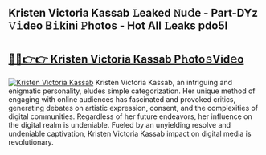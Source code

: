 ## Kristen Victoria Kassab 𝙻eaked 𝙽u𝚍e - Part-DYz 𝚅𝚒deo B𝚒kini 𝙿hotos - Hot All 𝙻eaks pdo5I

# <h2><a href="http://ld3mdv.urlbe.top/?page=Kristen+Victoria+Kassab">🔗🔗👉👉 Kristen Victoria Kassab P𝚑oto𝚜Vid𝚎o</a></h2>

[![Kristen Victoria Kassab](https://i.imgur.com/eBuTRDB.gif)](http://ld3mdv.urlbe.top/?page=Kristen+Victoria+Kassab)
Kristen Victoria Kassab, an intriguing and enigmatic personality, eludes simple categorization. Her unique method of engaging with online audiences has fascinated and provoked critics, generating debates on artistic expression, consent, and the complexities of digital communities. Regardless of her future endeavors, her influence on the digital realm is undeniable. Fueled by an unyielding resolve and undeniable captivation, Kristen Victoria Kassab impact on digital media is revolutionary.
